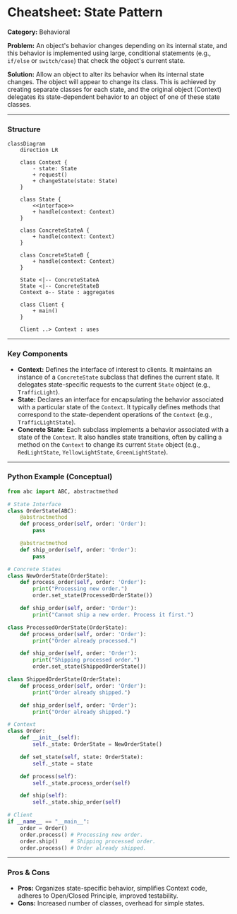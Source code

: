 
# Cheatsheet: State Pattern

**Category:** Behavioral

**Problem:** An object's behavior changes depending on its internal state, and this behavior is implemented using large, conditional statements (e.g., `if/else` or `switch/case`) that check the object's current state.

**Solution:** Allow an object to alter its behavior when its internal state changes. The object will appear to change its class. This is achieved by creating separate classes for each state, and the original object (Context) delegates its state-dependent behavior to an object of one of these state classes.

---

### Structure

```mermaid
classDiagram
    direction LR

    class Context {
        - state: State
        + request()
        + changeState(state: State)
    }

    class State {
        <<interface>>
        + handle(context: Context)
    }

    class ConcreteStateA {
        + handle(context: Context)
    }

    class ConcreteStateB {
        + handle(context: Context)
    }

    State <|-- ConcreteStateA
    State <|-- ConcreteStateB
    Context o-- State : aggregates

    class Client {
        + main()
    }

    Client ..> Context : uses
```

---

### Key Components

-   **Context:** Defines the interface of interest to clients. It maintains an instance of a `ConcreteState` subclass that defines the current state. It delegates state-specific requests to the current `State` object (e.g., `TrafficLight`).
-   **State:** Declares an interface for encapsulating the behavior associated with a particular state of the `Context`. It typically defines methods that correspond to the state-dependent operations of the `Context` (e.g., `TrafficLightState`).
-   **Concrete State:** Each subclass implements a behavior associated with a state of the `Context`. It also handles state transitions, often by calling a method on the `Context` to change its current `State` object (e.g., `RedLightState`, `YellowLightState`, `GreenLightState`).

---

### Python Example (Conceptual)

```python
from abc import ABC, abstractmethod

# State Interface
class OrderState(ABC):
    @abstractmethod
    def process_order(self, order: 'Order'):
        pass

    @abstractmethod
    def ship_order(self, order: 'Order'):
        pass

# Concrete States
class NewOrderState(OrderState):
    def process_order(self, order: 'Order'):
        print("Processing new order.")
        order.set_state(ProcessedOrderState())

    def ship_order(self, order: 'Order'):
        print("Cannot ship a new order. Process it first.")

class ProcessedOrderState(OrderState):
    def process_order(self, order: 'Order'):
        print("Order already processed.")

    def ship_order(self, order: 'Order'):
        print("Shipping processed order.")
        order.set_state(ShippedOrderState())

class ShippedOrderState(OrderState):
    def process_order(self, order: 'Order'):
        print("Order already shipped.")

    def ship_order(self, order: 'Order'):
        print("Order already shipped.")

# Context
class Order:
    def __init__(self):
        self._state: OrderState = NewOrderState()

    def set_state(self, state: OrderState):
        self._state = state

    def process(self):
        self._state.process_order(self)

    def ship(self):
        self._state.ship_order(self)

# Client
if __name__ == "__main__":
    order = Order()
    order.process() # Processing new order.
    order.ship()    # Shipping processed order.
    order.process() # Order already shipped.
```

---

### Pros & Cons

-   **Pros:** Organizes state-specific behavior, simplifies Context code, adheres to Open/Closed Principle, improved testability.
-   **Cons:** Increased number of classes, overhead for simple states.
